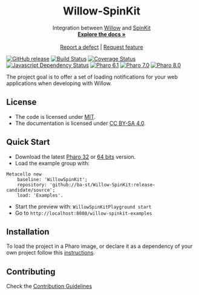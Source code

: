 <p align="center">
 <h1 align="center">Willow-SpinKit</h1>
  <p align="center">
    Integration between <a href="https://github.com/ba-st/Willow">Willow</a> and <a href="https://github.com/tobiasahlin/SpinKit">SpinKit</a>
    <br>
    <a href="docs/"><strong>Explore the docs »</strong></a>
    <br>
    <br>
    <a href="https://github.com/ba-st/Willow-SpinKit/issues/new?labels=Type%3A+Defect">Report a defect</a>
    |
    <a href="https://github.com/ba-st/Willow-SpinKit/issues/new?labels=Type%3A+Feature">Request feature</a>
  </p>
</p>

[![GitHub release](https://img.shields.io/github/release/ba-st/Willow-SpinKit.svg)](https://github.com/ba-st/Willow-SpinKit/releases/latest)
[![Build Status](https://github.com/ba-st/Willow-SpinKit/workflows/Build/badge.svg?branch=release-candidate)](https://github.com/ba-st/Willow-SpinKit/actions?query=workflow%3ABuild)
[![Coverage Status](https://codecov.io/github/ba-st/Willow-SpinKit/coverage.svg?branch=release-candidate)](https://codecov.io/gh/ba-st/Willow-SpinKit/branch/release-candidate)
[![Javascript Dependency Status](https://david-dm.org/ba-st/Willow-SpinKit.svg)](https://david-dm.org/ba-st/Willow-SpinKit)
[![Pharo 6.1](https://img.shields.io/badge/Pharo-6.1-informational)](https://pharo.org)
[![Pharo 7.0](https://img.shields.io/badge/Pharo-7.0-informational)](https://pharo.org)
[![Pharo 8.0](https://img.shields.io/badge/Pharo-8.0-informational)](https://pharo.org)

The project goal is to offer a set of loading notifications for your web applications when developing with Willow.

## License
- The code is licensed under [MIT](LICENSE).
- The documentation is licensed under [CC BY-SA 4.0](http://creativecommons.org/licenses/by-sa/4.0/).

## Quick Start

- Download the latest [Pharo 32](https://get.pharo.org/) or [64 bits](https://get.pharo.org/64/) version.
- Load the example group with:
```smalltalk
Metacello new
	baseline: 'WillowSpinKit';
	repository: 'github://ba-st/Willow-SpinKit:release-candidate/source';
	load: 'Examples'.
```
- Start the preview with: `WillowSpinKitPlayground start`
- Go to `http://localhost:8080/willow-spinkit-examples`

## Installation

To load the project in a Pharo image, or declare it as a dependency of your own project follow this [instructions](docs/Installation.md).

## Contributing

Check the [Contribution Guidelines](CONTRIBUTING.md)
